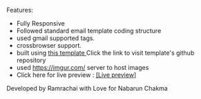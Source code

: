 Features:

- Fully Responsive
- Followed standard email template coding structure
- used gmail supported tags.
- crossbrowser support.
- built using <a href ='https://github.com/leemunroe/responsive-html-email-template' > this template </a> Click the link to visit template's github repository
- used https://imgur.com/ server to host images
- Click here for live preview : <a href ='https://ramrachai.github.io/' target="_blank" > [Live preview] </a>

Developed by Ramrachai with Love for Nabarun Chakma
